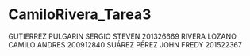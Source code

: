 # CamiloRivera_Tarea3

GUTIERREZ PULGARIN SERGIO STEVEN  201326669 
RIVERA LOZANO CAMILO ANDRES       200912840
SUÁREZ PÉREZ JOHN FREDY           201522367
